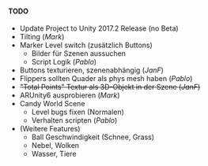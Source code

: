 #### TODO

- Update Project to Unity 2017.2 Release (no Beta)
- Tilting (_Mark_)
- Marker Level switch (zusätzlich Buttons)
    - Bilder für Szenen aussuchen
    - Script Logik (_Pablo_)
- Buttons texturieren, szenenabhängig (_JanF_)
- Flippers sollten Quader als phys mesh haben (_Pablo_)
- ~~"Total Points" Textur als 3D-Objekt in der Szene (_JanF_)~~
- ARUnity6 ausprobieren (_Mark_)
- Candy World Scene
    - Level bugs fixen (Normalen)
    - Verhalten scripten (_Pablo_)
- (Weitere Features)
  - Ball Geschwindigkeit (Schnee, Grass)
  - Nebel, Wolken
  - Wasser, Tiere
